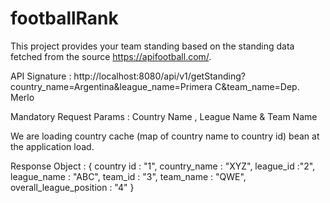 # footballRank

This project provides your team standing based on the standing data fetched from the source https://apifootball.com/.

API Signature : http://localhost:8080/api/v1/getStanding?country_name=Argentina&league_name=Primera C&team_name=Dep. Merlo

Mandatory Request Params : Country Name , League Name & Team Name

We are loading country cache (map of country name to country id) bean at the application load.

Response Object : {
  country id : "1",
  country_name : "XYZ",
  league_id :"2",
  league_name : "ABC",
  team_id : "3",
  team_name : "QWE",
  overall_league_position : "4"
}
